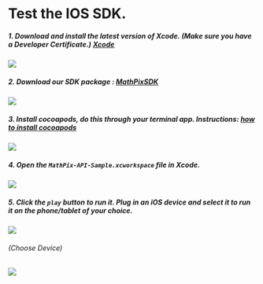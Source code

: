 # Test the IOS SDK.

##### 1. Download and install the latest version of Xcode. (Make sure you have a Developer Certificate.)   [Xcode](https://developer.apple.com/xcode/downloads/)

![](https://cloud.githubusercontent.com/assets/10217513/22681651/537455aa-ed49-11e6-8467-463c0e42c0c3.png)

##### 2. Download our SDK package : [MathPixSDK](https://github.com/Mathpix/ios-sample)

![](https://cloud.githubusercontent.com/assets/10217513/22681654/5a2c8c28-ed49-11e6-8777-12e919d72484.png)

##### 3. Install cocoapods, do this through your terminal app. Instructions: [how to install cocoapods](http://stackoverflow.com/questions/20755044/how-to-install-cocoa-pods)

![](https://cloud.githubusercontent.com/assets/10217513/22681640/4565c322-ed49-11e6-9cee-e48a2e25834e.png)

##### 4. Open the `MathPix-API-Sample.xcworkspace` file in Xcode.

![](https://cloud.githubusercontent.com/assets/10217513/22681636/3dfcc252-ed49-11e6-8cef-01e601a9b819.png)

##### 5. Click the `play` button to run it. Plug in an iOS device and select it to run it on the phone/tablet of your choice.

![](https://cloud.githubusercontent.com/assets/10217513/22681629/36cc317a-ed49-11e6-840c-5e6b33f21ecd.png)

###### (Choose Device)

![](https://cloud.githubusercontent.com/assets/10217513/22681646/4c001598-ed49-11e6-916c-80c2aceaba6b.png)
